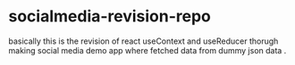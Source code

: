 # socialmedia-revision-repo
basically this is the revision of react useContext and useReducer thorugh making social media demo app where fetched data from dummy json data .
